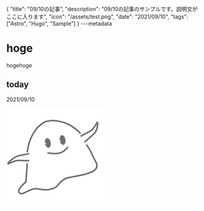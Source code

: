 {
  "title": "09/10の記事",
  "description": "09/10の記事のサンプルです。説明文がここに入ります",
  "icon": "/assets/test.png",
  "date": "2021/09/10",
  "tags": ["Astro", "Hugo", "Sample"]
}
---metadata

# hoge
hogehoge

## today
2021/09/10

![img](/assets/test.png)